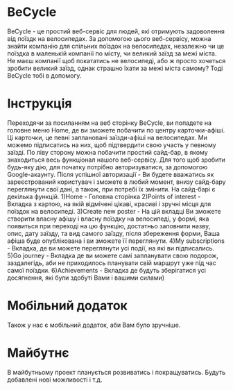 # BeCycle
BeCycle - це простий веб-сервіс для людей, які отримують задоволення від поїздк на велосипедах.
За допомогою цього веб-сервісу, можна знайти компанію для спільних поїздок на велосипедах, незалежно чи це поїздка в маленькій компанії по місту, чи великий заїзд за межі міста.
Не маєш компанії щоб покататись не велосипеді, або ж просто хочеться зробити великий заїзд, однак страшно їхати за межі міста самому? Тоді BeCycle тобі в допомогу.

# Інструкція
Переходячи за посиланням на веб сторінку BeCycle, ви попадете на головне меню Home, де ви зможете побачити по центру карточки-афіші. Ці карточки, це певні заплановані заїзди-афіші на велосипедах. Ми можемо підписатись на них, щоб підтвердити свою участь у певному заїзді.
По ліву сторону можна побачити простий сайд-бар, в якому знаходиться весь функціонал нашого веб-сервісу.
Для того щоб зробити будь-яку дію, для початку потрібно авторизуватися, за допомогою Google-акаунту. Після успішної авторизації - Ви будете вважатись як зареєстрований користувач і зможете в любий момент, внизу сайд-бару переглянути свої дані, а також, при потребі їх змінити.
На сайд-барі є декілька функцій.
1)Home - Головна сторінка
2)Points of interest - Вкладка з картою, на якій відмічені цікаві, красиві і зручні місця для поїздок на велосипеді.
3)Create new poster - На цій вкладці Ви зможете створити власну афішу і власну поїздку на велосипеді, у формі, яка появиться при переході на цю функцію, достатньо заповнити назву, опис, дату заїзду, та вид самого заїзду, після збереження форми, Ваша афіша буде опублікована і ви зможете її переглянути.
4)My subscriptions - Вкладка, де ви можете переглянути усі події, на які ви підписались.
5)Go journey - Вкладка де ви можете самі запланувати свою подорож, заздалегідь, аби не приходилось планувати свій маршрут уже під час самої поїздки.
6)Achievements - Вкладка де будуть зберігатися усі досягнення, які були здобуті Вами і вашими силами)

# Мобільний додаток
Також у нас є мобільний додаток, аби Вам було зручніше.
# Майбутнє
В майбутньому проект планується розвиватись і покращуватись.
Будуть добавлені нові можливості і т.д.
